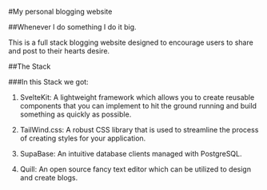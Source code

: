 #My personal blogging website

##Whenever I do something I do it big. 

This is a full stack blogging website designed to encourage users to share and post to their hearts desire.

##The Stack

###In this Stack we got:

1. SvelteKit: A lightweight framework which allows you to create reusable components that you can implement to hit the ground running and build something as quickly as possible. 

2. TailWind.css: A robust CSS library that is used to streamline the process of creating styles for your application.

3. SupaBase: An intuitive database clients managed with PostgreSQL.

4. Quill: An open source fancy text editor which can be utilized to design and create blogs. 